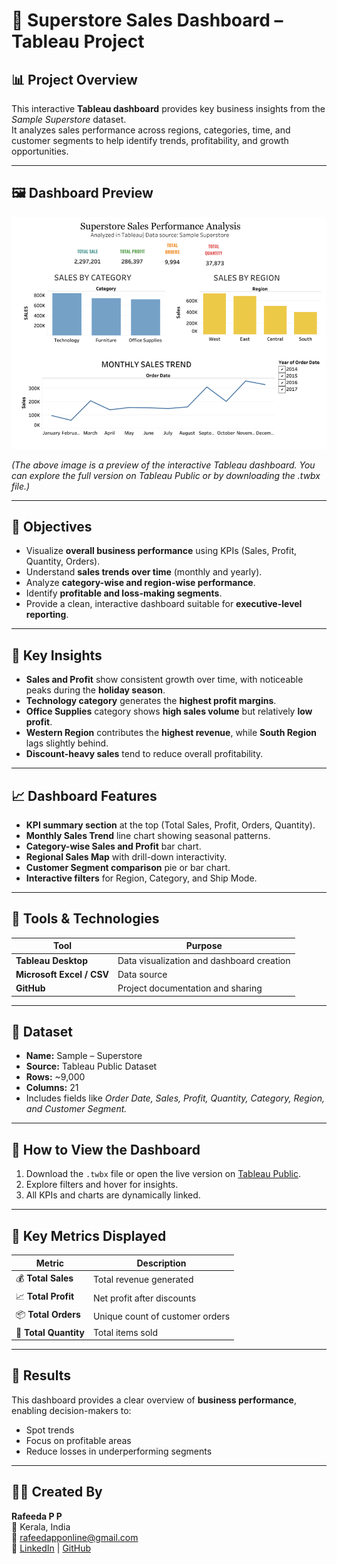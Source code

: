 # 🏬 Superstore Sales Dashboard – Tableau Project

## 📊 Project Overview
This interactive **Tableau dashboard** provides key business insights from the *Sample Superstore* dataset.  
It analyzes sales performance across regions, categories, time, and customer segments to help identify trends, profitability, and growth opportunities.

---

## 🖼️ Dashboard Preview
![Superstore Sales Dashboard](tableaudashboard.png)

*(The above image is a preview of the interactive Tableau dashboard. You can explore the full version on Tableau Public or by downloading the .twbx file.)*

---

## 🎯 Objectives
- Visualize **overall business performance** using KPIs (Sales, Profit, Quantity, Orders).  
- Understand **sales trends over time** (monthly and yearly).  
- Analyze **category-wise and region-wise performance**.  
- Identify **profitable and loss-making segments**.  
- Provide a clean, interactive dashboard suitable for **executive-level reporting**.

---

## 🧠 Key Insights
- **Sales and Profit** show consistent growth over time, with noticeable peaks during the **holiday season**.  
- **Technology category** generates the **highest profit margins**.  
- **Office Supplies** category shows **high sales volume** but relatively **low profit**.  
- **Western Region** contributes the **highest revenue**, while **South Region** lags slightly behind.  
- **Discount-heavy sales** tend to reduce overall profitability.  

---

## 📈 Dashboard Features
- **KPI summary section** at the top (Total Sales, Profit, Orders, Quantity).  
- **Monthly Sales Trend** line chart showing seasonal patterns.  
- **Category-wise Sales and Profit** bar chart.  
- **Regional Sales Map** with drill-down interactivity.  
- **Customer Segment comparison** pie or bar chart.  
- **Interactive filters** for Region, Category, and Ship Mode.  

---

## 🧰 Tools & Technologies
| Tool | Purpose |
|------|----------|
| **Tableau Desktop** | Data visualization and dashboard creation |
| **Microsoft Excel / CSV** | Data source |
| **GitHub** | Project documentation and sharing |

---

## 📂 Dataset
- **Name:** Sample – Superstore  
- **Source:** Tableau Public Dataset  
- **Rows:** ~9,000  
- **Columns:** 21  
- Includes fields like *Order Date, Sales, Profit, Quantity, Category, Region, and Customer Segment.*

---

## 🚀 How to View the Dashboard
1. Download the `.twbx` file or open the live version on [Tableau Public](https://public.tableau.com/).  
2. Explore filters and hover for insights.  
3. All KPIs and charts are dynamically linked.

---

## 📜 Key Metrics Displayed
| Metric | Description |
|---------|--------------|
| 💰 **Total Sales** | Total revenue generated |
| 📈 **Total Profit** | Net profit after discounts |
| 📦 **Total Orders** | Unique count of customer orders |
| 🧾 **Total Quantity** | Total items sold |

---

## 🌟 Results
This dashboard provides a clear overview of **business performance**, enabling decision-makers to:
- Spot trends  
- Focus on profitable areas  
- Reduce losses in underperforming segments

---

## 👩‍💻 Created By
**Rafeeda P P**  
📍 Kerala, India  
📧 [rafeedapponline@gmail.com](mailto:rafeedapponline@gmail.com)  
🔗 [LinkedIn](https://www.linkedin.com) | [GitHub](https://github.com/Rafeeda02)
